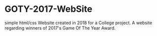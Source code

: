# GOTY-2017-WebSite
simple html/css Website created in 2018 for a College project.
A website regarding winners of 2017's Game Of The Year Award.
